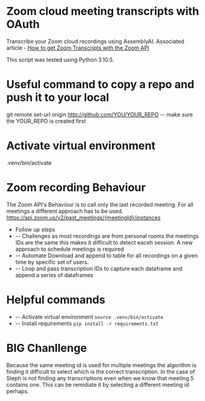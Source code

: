 # Zoom cloud meeting transcripts with OAuth

Transcribe your Zoom cloud recordings using AssemblyAI. Associated article - [How to get Zoom Transcripts with the Zoom API](https://www.assemblyai.com/blog/zoom-transcription-zoom-api/)

This script was tested using Python 3.10.5.

# Useful command to copy a repo and push it to your local 
git remote set-url origin http://github.com/YOU/YOUR_REPO  -- make sure the YOUR_REPO is created first

# Activate virtual environment
.venv/bin/activate

# Zoom recording Behaviour
The Zoom API's Behaviour is to call only the last recorded meeting. For all meetings a different approach has to be used. https://api.zoom.us/v2/past_meetings/{meetingId}/instances

* Follow up steps
* -- Challenges as most recordings are from personal rooms the meetings IDs are the same this makes it difficult to detect eaceh session. A new approach to schedule meetings is required
* -- Automate Download and append to table for all recordings on a given time by specific set of users. 
* -- Loop and pass transcription IDs to capture each dataframe and append a series of dataframes

# Helpful commands
* -- Activate virtual environment `source .venv/bin/activate`
* -- Install requirements `pip install -r requirements.txt`

# BIG Chanllenge
Because the same meeting id is used for multiple meetings the algorithm is finding it difficult to select which is the correct transcription. In the case of Steph is not finding any transcriptions even when we know that meeting 5 contains one. This  can be remidiate it by selecting a different meeting id perhaps.